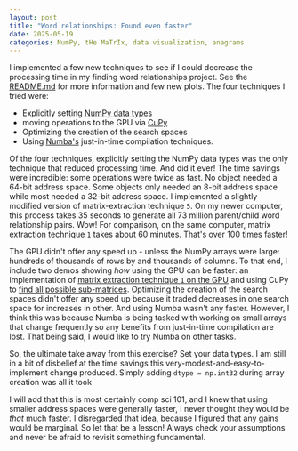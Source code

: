 ```yaml
---
layout: post
title: "Word relationships: Found even faster"
date: 2025-05-19
categories: NumPy, tHe MaTrIx, data visualization, anagrams
---
```


I implemented a few new techniques to see if I could decrease the processing time in my finding word relationships project. See the [README.md](https://github.com/mike-babb/finding_anagrams?tab=readme-ov-file#update-may-10-2025) for more information and few new plots. The four techniques I tried were:
* Explicitly setting [NumPy data types](https://numpy.org/doc/stable/user/basics.types.html)
* moving operations to the GPU via [CuPy](https://cupy.dev/)
* Optimizing the creation of the search spaces
* Using [Numba's](https://numba.pydata.org/) just-in-time compilation techniques.

Of the four techniques, explicitly setting the NumPy data types was the only technique that reduced processing time. And did it ever! The time savings were incredible: some operations were twice as fast. No object needed a 64-bit address space. Some objects only needed an 8-bit address space while most needed a 32-bit address space. I implemented a slightly modified version of matrix-extraction technique `5`. On my newer computer, this process takes 35 seconds to generate all 73 million parent/child word relationship pairs. Wow! For comparison, on the same computer, matrix extraction technique `1` takes about 60 minutes. That's over 100 times faster!

The GPU didn't offer any speed up - unless the NumPy arrays were large: hundreds of thousands of rows by and thousands of columns. To that end, I include two demos showing *how* using the GPU can be faster: an implementation of [matrix extraction technique `1` on the GPU](https://github.com/mike-babb/finding_anagrams/blob/main/code/Exp_02_demo_cupy.ipynb) and using CuPy to [find all possible sub-matrices](https://github.com/mike-babb/finding_anagrams/blob/main/code/Exp_04_compute_sizes_of_all_search_spaces.ipynb). Optimizing the creation of the search spaces didn't offer any speed up because it traded decreases in one search space for increases in other. And using Numba wasn't any faster. However, I think this was because Numba is being tasked with working on small arrays that change frequently so any benefits from just-in-time compilation are lost. That being said, I would like to try Numba on other tasks. 

So, the ultimate take away from this exercise? Set your data types. I am still in a bit of disbelief at the time savings this very-modest-and-easy-to-implement change produced. Simply adding `dtype = np.int32` during array creation was all it took

I will add that this is most certainly comp sci 101, and I knew that using smaller address spaces were generally faster, I never thought they would be *that* much faster. I disregarded that idea, because I figured that any gains would be marginal. So let that be a lesson! Always check your assumptions and never be afraid to revisit something fundamental.  